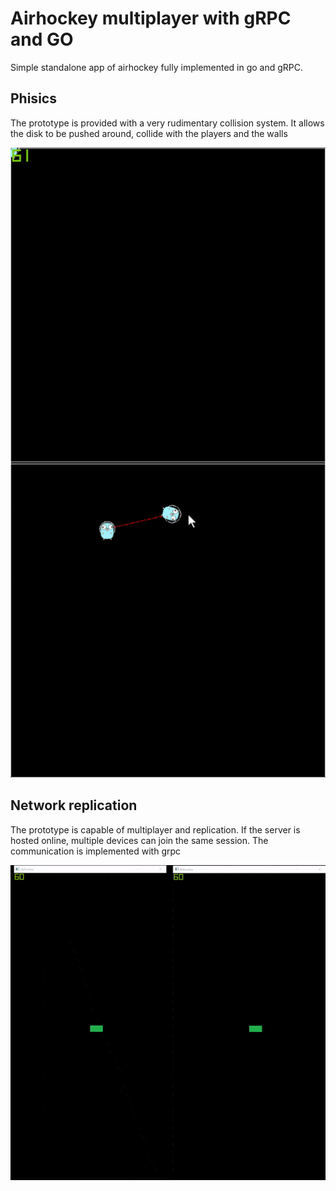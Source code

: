 # Airhockey multiplayer with gRPC and GO

Simple standalone app of airhockey fully implemented in go and gRPC.

## Phisics

The prototype is provided with a very rudimentary collision system. It allows the disk to be pushed around, collide with the players and the walls

![Network replication](./collisions.gif)

## Network replication

The prototype is capable of multiplayer and replication. If the server is hosted online, multiple devices can join the same session.
The communication is implemented with grpc

![Network replication](./network.gif)